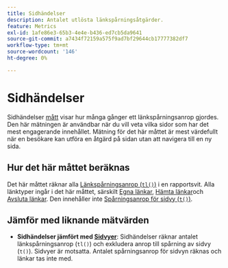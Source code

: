 ```yaml
---
title: Sidhändelser
description: Antalet utlösta länkspårningsåtgärder.
feature: Metrics
exl-id: 1afe86e3-65b3-4e4e-b436-ed7cb5da9641
source-git-commit: a7434f72159a575f9ad7bf29644cb17777382df7
workflow-type: tm+mt
source-wordcount: '146'
ht-degree: 0%

---
```


# Sidhändelser

Sidhändelser [mått](overview.md) visar hur många gånger ett länkspårningsanrop gjordes. Den här mätningen är användbar när du vill veta vilka sidor som har det mest engagerande innehållet. Mätning för det här måttet är mest värdefullt när en besökare kan utföra en åtgärd på sidan utan att navigera till en ny sida.

## Hur det här måttet beräknas

Det här måttet räknar alla [Länkspårningsanrop (`tl()`)](/help/implement/vars/functions/tl-method.md) i en rapportsvit. Alla länktyper ingår i det här måttet, särskilt [Egna länkar](../dimensions/custom-link.md), [Hämta länkar](../dimensions/download-link.md)och [Avsluta länkar](../dimensions/exit-link.md). Den innehåller inte [Spårningsanrop för sidvy (`t()`)](/help/implement/vars/functions/t-method.md).

## Jämför med liknande mätvärden

* **Sidhändelser jämfört med [Sidvyer](page-views.md)**: Sidhändelser räknar antalet länkspårningsanrop (`tl()`) och exkludera anrop till spårning av sidvy (`t()`). Sidvyer är motsatta. Antalet spårningsanrop för sidvyn räknas och länkar tas inte med.
